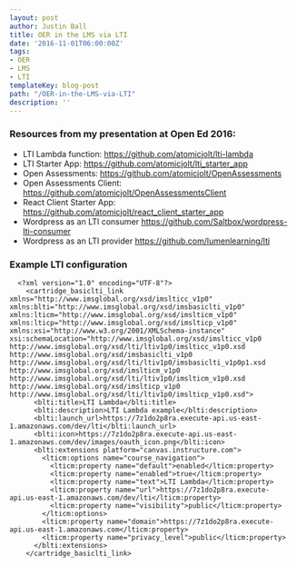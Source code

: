 ```yaml
---
layout: post
author: Justin Ball
title: OER in the LMS via LTI
date: '2016-11-01T06:00:00Z'
tags:
- OER
- LMS
- LTI
templateKey: blog-post
path: "/OER-in-the-LMS-via-LTI"
description: ''
---
```


<h3>Resources from my presentation at Open Ed 2016:</h3>
<ul>
  <li>LTI Lambda function: <a href="https://github.com/atomicjolt/lti-lambda">https://github.com/atomicjolt/lti-lambda</a></li>
  <li>LTI Starter App: <a href="https://github.com/atomicjolt/lti_starter_app">https://github.com/atomicjolt/lti_starter_app</a></li>
  <li>Open Assessments: <a href="https://github.com/atomicjolt/OpenAssessments">https://github.com/atomicjolt/OpenAssessments</a></li>
  <li>Open Assessments Client: <a href="https://github.com/atomicjolt/OpenAssessmentsClient">https://github.com/atomicjolt/OpenAssessmentsClient</a></li>
  <li>React Client Starter App: <a href="https://github.com/atomicjolt/react_client_starter_app">https://github.com/atomicjolt/react_client_starter_app</a></li>
  <li>Wordpress as an LTI consumer <a href="https://github.com/Saltbox/wordpress-lti-consumer">https://github.com/Saltbox/wordpress-lti-consumer</a></li>
  <li>Wordpress as an LTI provider <a href="https://github.com/lumenlearning/lti">https://github.com/lumenlearning/lti</a></li>
</ul>

<h3>Example LTI configuration</h3>

```
  <?xml version="1.0" encoding="UTF-8"?>
    <cartridge_basiclti_link xmlns="http://www.imsglobal.org/xsd/imslticc_v1p0" xmlns:blti="http://www.imsglobal.org/xsd/imsbasiclti_v1p0" xmlns:lticm="http://www.imsglobal.org/xsd/imslticm_v1p0" xmlns:lticp="http://www.imsglobal.org/xsd/imslticp_v1p0" xmlns:xsi="http://www.w3.org/2001/XMLSchema-instance" xsi:schemaLocation="http://www.imsglobal.org/xsd/imslticc_v1p0 http://www.imsglobal.org/xsd/lti/ltiv1p0/imslticc_v1p0.xsd http://www.imsglobal.org/xsd/imsbasiclti_v1p0 http://www.imsglobal.org/xsd/lti/ltiv1p0/imsbasiclti_v1p0p1.xsd http://www.imsglobal.org/xsd/imslticm_v1p0 http://www.imsglobal.org/xsd/lti/ltiv1p0/imslticm_v1p0.xsd http://www.imsglobal.org/xsd/imslticp_v1p0 http://www.imsglobal.org/xsd/lti/ltiv1p0/imslticp_v1p0.xsd">
      <blti:title>LTI Lambda</blti:title>
      <blti:description>LTI Lambda example</blti:description>
      <blti:launch_url>https://7z1do2p8ra.execute-api.us-east-1.amazonaws.com/dev/lti</blti:launch_url>
      <blti:icon>https://7z1do2p8ra.execute-api.us-east-1.amazonaws.com/dev/images/oauth_icon.png</blti:icon>
      <blti:extensions platform="canvas.instructure.com">
        <lticm:options name="course_navigation">
          <lticm:property name="default">enabled</lticm:property>
          <lticm:property name="enabled">true</lticm:property>
          <lticm:property name="text">LTI Lambda</lticm:property>
          <lticm:property name="url">https://7z1do2p8ra.execute-api.us-east-1.amazonaws.com/dev/lti</lticm:property>
          <lticm:property name="visibility">public</lticm:property>
        </lticm:options>
        <lticm:property name="domain">https://7z1do2p8ra.execute-api.us-east-1.amazonaws.com</lticm:property>
        <lticm:property name="privacy_level">public</lticm:property>
      </blti:extensions>
    </cartridge_basiclti_link>
  ```
